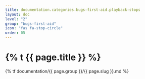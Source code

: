 ```yaml
---
title: documentation.categories.bugs-first-aid.playback-stops
layout: doc
level: "2"
group: "bugs-first-aid"
icon: "fas fa-stop-circle"
order: 05
---
```


# {% t {{ page.title }} %}

{% tf documentation/{{ page.group }}/{{ page.slug }}.md %}
